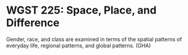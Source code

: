 # WGST 225: Space, Place, and Difference

Gender, race, and class are examined in terms of the spatial patterns of everyday life, regional patterns, and global patterns. (GHA)